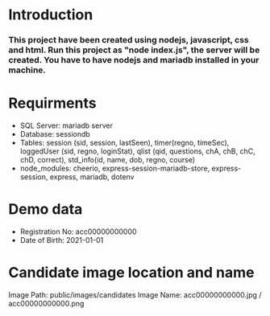 # Introduction
### This project have been created using nodejs, javascript, css and html. Run this project as "node index.js", the server will be created. You have to have nodejs and mariadb installed in your machine.

# Requirments

* SQL Server: mariadb server
* Database:   sessiondb
* Tables:     session (sid, session, lastSeen), timer(regno, timeSec), loggedUser (sid, regno, loginStat), qlist (qid, questions, chA, chB, chC, chD, correct), std_info(id, name, dob, regno, course)
* node_modules:   cheerio, express-session-mariadb-store, express-session, express, mariadb, dotenv

# Demo data

* Registration No:    acc00000000000
* Date of Birth:      2021-01-01

# Candidate image location and name

Image Path: public/images/candidates
Image Name: acc00000000000.jpg / acc00000000000.png